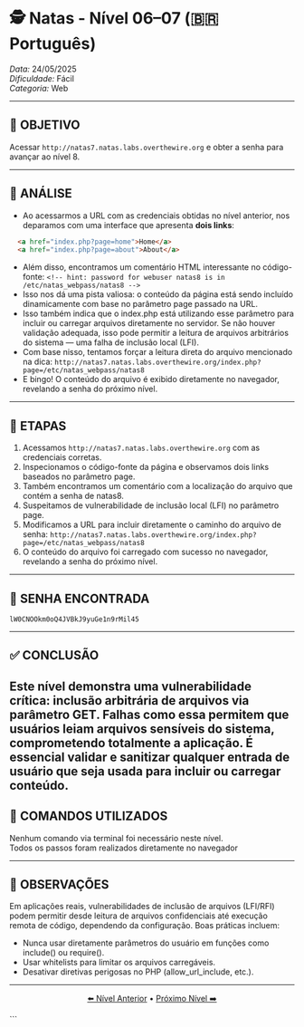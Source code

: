 # 🕵️ Natas - Nível 06–07 (🇧🇷 Português)  
*Data:* 24/05/2025  
*Dificuldade:* Fácil  
*Categoria:* Web

---

## 🎯 OBJETIVO

Acessar `http://natas7.natas.labs.overthewire.org` e obter a senha para avançar ao nível 8.

---

## 🔎 ANÁLISE

- Ao acessarmos a URL com as credenciais obtidas no nível anterior, nos deparamos com uma interface que apresenta **dois links**:

```html
  <a href="index.php?page=home">Home</a>
  <a href="index.php?page=about">About</a>
```
- Além disso, encontramos um comentário HTML interessante no código-fonte:
`<!-- hint: password for webuser natas8 is in /etc/natas_webpass/natas8 -->`
- Isso nos dá uma pista valiosa: o conteúdo da página está sendo incluído dinamicamente com base no parâmetro page passado na URL.
- Isso também indica que o index.php está utilizando esse parâmetro para incluir ou carregar arquivos diretamente no servidor.
Se não houver validação adequada, isso pode permitir a leitura de arquivos arbitrários do sistema — uma falha de inclusão local (LFI).
- Com base nisso, tentamos forçar a leitura direta do arquivo mencionado na dica:
`http://natas7.natas.labs.overthewire.org/index.php?page=/etc/natas_webpass/natas8`
- E bingo! O conteúdo do arquivo é exibido diretamente no navegador, revelando a senha do próximo nível.



---

## 🧱 ETAPAS

1. Acessamos `http://natas7.natas.labs.overthewire.org` com as credenciais corretas.  
2. Inspecionamos o código-fonte da página e observamos dois links baseados no parâmetro page.  
3. Também encontramos um comentário com a localização do arquivo que contém a senha de natas8.  
4. Suspeitamos de vulnerabilidade de inclusão local (LFI) no parâmetro page. 
5. Modificamos a URL para incluir diretamente o caminho do arquivo de senha:
   `http://natas7.natas.labs.overthewire.org/index.php?page=/etc/natas_webpass/natas8`
6. O conteúdo do arquivo foi carregado com sucesso no navegador, revelando a senha do próximo nível.  

---

## 🔑 SENHA ENCONTRADA

```
lW0CNOOkm0oQ4JVBkJ9yuGe1n9rMil45
```

---

## ✅ CONCLUSÃO

Este nível demonstra uma vulnerabilidade crítica: inclusão arbitrária de arquivos via parâmetro GET.
Falhas como essa permitem que usuários leiam arquivos sensíveis do sistema, comprometendo totalmente a aplicação.
É essencial validar e sanitizar qualquer entrada de usuário que seja usada para incluir ou carregar conteúdo.
---

## 🧪 COMANDOS UTILIZADOS


Nenhum comando via terminal foi necessário neste nível.  
Todos os passos foram realizados diretamente no navegador  

---

## 🧠 OBSERVAÇÕES

Em aplicações reais, vulnerabilidades de inclusão de arquivos (LFI/RFI) podem permitir desde leitura de arquivos confidenciais até execução remota de código, dependendo da configuração.
Boas práticas incluem:

- Nunca usar diretamente parâmetros do usuário em funções como include() ou require().  
- Usar whitelists para limitar os arquivos carregáveis.  
- Desativar diretivas perigosas no PHP (allow_url_include, etc.).  

---


<p align="center"> <a href="../Natas05-06/Readme-BR.md">⬅️ Nível Anterior</a> • <a href="../Natas07-08/Readme-BR.md">Próximo Nível ➡️</a> </p> ```
